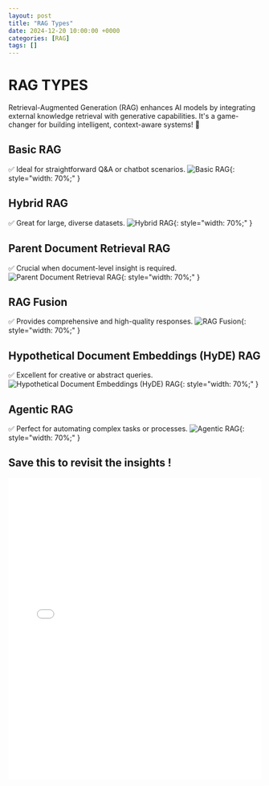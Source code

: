 ```yaml
---
layout: post
title: "RAG Types"
date: 2024-12-20 10:00:00 +0000
categories: [RAG]
tags: []
---
```


# RAG TYPES
Retrieval-Augmented Generation (RAG) enhances AI models by integrating external knowledge retrieval with generative capabilities. It's a game-changer for building intelligent, context-aware systems! 🚀

## Basic RAG
✅ Ideal for straightforward Q&A or chatbot scenarios.
![Basic RAG](articles_img/RAG/1.png){: style="width: 70%;" }

## Hybrid RAG
✅ Great for large, diverse datasets.
![Hybrid RAG](articles_img/RAG/2.png){: style="width: 70%;" }

## Parent Document Retrieval RAG
✅ Crucial when document-level insight is required.
![Parent Document Retrieval RAG](articles_img/RAG/3.png){: style="width: 70%;" }

## RAG Fusion
✅ Provides comprehensive and high-quality responses.
![RAG Fusion](articles_img/RAG/4.png){: style="width: 70%;" }

## Hypothetical Document Embeddings (HyDE) RAG
✅ Excellent for creative or abstract queries.
![Hypothetical Document Embeddings (HyDE) RAG](articles_img/RAG/5.png){: style="width: 70%;" }

## Agentic RAG
✅ Perfect for automating complex tasks or processes.
![Agentic RAG](articles_img/RAG/6.png){: style="width: 70%;" }


## Save this to revisit the insights ! 
<iframe src="/articles_img/RAG/6RAG.pdf" style="width:100%; height:600px; border:none;"></iframe>